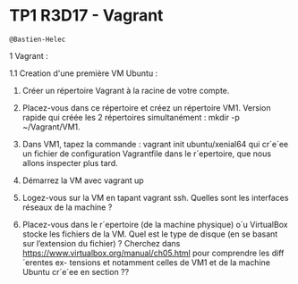 # TP1 R3D17 - Vagrant

```
@Bastien-Helec
```

1 Vagrant :

1.1 Creation d'une première VM Ubuntu : 

1. Créer un répertoire Vagrant à la racine de votre compte.

2. Placez-vous dans ce répertoire et créez un répertoire VM1. Version rapide qui créée les 2 répertoires simultanément : mkdir -p ~/Vagrant/VM1.

3. Dans VM1, tapez la commande : vagrant init ubuntu/xenial64 qui cr´e´ee un fichier de configuration Vagrantfile dans le r´epertoire, que nous allons inspecter plus tard.

4. Démarrez la VM avec vagrant up
   
5. Logez-vous sur la VM en tapant vagrant ssh. Quelles sont les interfaces réseaux de la machine ?
   
6. Placez-vous dans le r´epertoire (de la machine physique) o`u VirtualBox stocke les fichiers
de la VM. Quel est le type de disque (en se basant sur l’extension du fichier) ? Cherchez
dans https://www.virtualbox.org/manual/ch05.html pour comprendre les diff´erentes ex-
tensions et notamment celles de VM1 et de la machine Ubuntu cr´e´ee en section ??